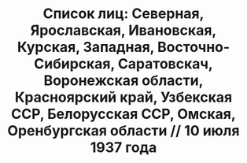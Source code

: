 ---
title: 'Список лиц: Северная, Ярославская, Ивановская, Курская, Западная, Восточно-Сибирская,
  Саратовскач, Воронежская области, Красноярский край, Узбекская ССР, Белорусская
  ССР, Омская, Оренбургская области // 10 июля 1937 года'
description: РГАСПИ, ф.17, оп.171, дело 410, лист 14
images:
- /disk/pictures/v02/17-171-410-014.jpg
- /disk/pictures/v02/17-171-410-015.jpg
- /disk/pictures/v02/17-171-410-016.jpg
- /disk/pictures/v02/17-171-410-017.jpg
- /disk/pictures/v02/17-171-410-018.jpg
- /disk/pictures/v02/17-171-410-019.jpg
---